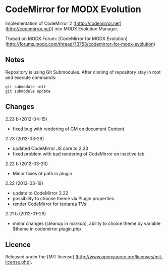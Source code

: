 # CodeMirror for MODX Evolution
Implementation of CodeMirror 2 ([http://codemirror.net] (http://codemirror.net)) into MODX Evolution Manager.

Thread on MODX Forum: [CodeMirror for MODX Evolution] (http://forums.modx.com/thread/73753/codemirror-for-modx-evolution)

## Notes ##

Repository is using Git Submodules. After cloning of repository stay in root and execute commands:

    git submodule init
    git submodule update

## Changes ##
2.23 b (2012-04-15)

- fixed bug with rendering of CM on document Content

2.23 (2012-03-29)

- updated CodeMirror JS core to 2.23
- fixed problem with bad rendering of CodeMirror on inactive tab

2.22 b (2012-03-20)

- Minor fixies of path in plugin

2.22 (2012-03-19)

- update to CodeMirror 2.22
- possibility to choose theme via Plugin properties
- render CodeMirror for textarea TVs

2.21 b (2012-01-29)

- minor changes (cleanup in markup), ability to choice theme by variable $theme in codemirror.plugin.php

## Licence ##

Released under the [MIT license] (http://www.opensource.org/licenses/mit-license.php).
